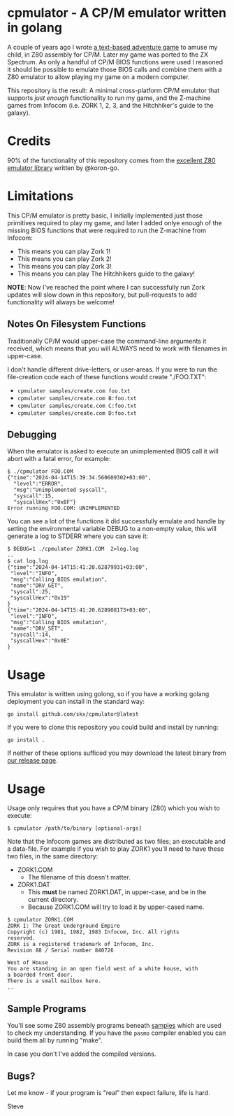# cpmulator - A CP/M emulator written in golang

A couple of years ago I wrote [a text-based adventure game](https://github.com/skx/lighthouse-of-doom/) to amuse my child, in Z80 assembly for CP/M.  Later my game was ported to the ZX Spectrum.   As only a handful of CP/M BIOS functions were used I reasoned it should be possible to emulate those BIOS calls and combine them with a Z80 emulator to allow playing my game on a modern computer.

This repository is the result: A minimal cross-platform CP/M emulator that supports _just enough_ functionality to run my game, and the Z-machine games from Infocom (i.e. ZORK 1, 2, 3, and the Hitchhiker's guide to the galaxy).




# Credits

90% of the functionality of this repository comes from the [excellent Z80 emulator library](https://github.com/koron-go/z80) written by @koron-go.




# Limitations

This CP/M emulator is pretty basic, I initially implemented just those primitives required to play my game, and later I added onlye enough of the missing BIOS functions that were required to run the Z-machine from Infocom:

* This means you can play Zork 1!
* This means you can play Zork 2!
* This means you can play Zork 3!
* This means you can play The Hitchhikers guide to the galaxy!

**NOTE**: Now I've reached the point where I can successfully run Zork updates will slow down in this repository, but pull-requests to add functionality will always be welcome!



## Notes On Filesystem Functions

Traditionally CP/M would upper-case the command-line arguments it received, which means that you will ALWAYS need to work with filenames in upper-case.

I don't handle different drive-letters, or user-areas.  If you were to run the file-creation code each of these functions would create "./FOO.TXT":

* `cpmulater samples/create.com foo.txt`
* `cpmulater samples/create.com B:foo.txt`
* `cpmulater samples/create.com C:foo.txt`
* `cpmulater samples/create.com D:foo.txt`



## Debugging

When the emulator is asked to execute an unimplemented BIOS call it will abort with a fatal error, for example:

```
$ ./cpmulator FOO.COM
{"time":"2024-04-14T15:39:34.560609302+03:00",
  "level":"ERROR",
  "msg":"Unimplemented syscall",
  "syscall":15,
  "syscallHex":"0x0F"}
Error running FOO.COM: UNIMPLEMENTED
```

You can see a lot of the functions it did successfully emulate and handle by setting the environmental variable DEBUG to a non-empty value, this will generate a log to STDERR where you can save it:

```
$ DEBUG=1 ./cpmulator ZORK1.COM  2>log.log
..
$ cat log.log
{"time":"2024-04-14T15:41:20.62879931+03:00",
 "level":"INFO",
 "msg":"Calling BIOS emulation",
 "name":"DRV_GET",
 "syscall":25,
 "syscallHex":"0x19"
}
{"time":"2024-04-14T15:41:20.628908173+03:00",
 "level":"INFO",
 "msg":"Calling BIOS emulation",
 "name":"DRV_SET",
 "syscall":14,
 "syscallHex":"0x0E"
}

```




# Usage

This emulator is written using golong, so if you have a working golang deployment you can install in the standard way:

```
go install github.com/skx/cpmulator@latest
```

If you were to clone this repository you could build and install by running:

```
go install .
```

If neither of these options sufficed you may download the latest binary from [our release page](https://github.com/skx/cpmulator/releases).




# Usage

Usage only requires that you have a CP/M binary (Z80) which you wish to execute:

```
$ cpmulator /path/to/binary [optional-args]
```

Note that the Infocom games are distributed as two files; an executable and a data-file.  For example if you wish to play ZORK1 you'll need to have these two files, in the same directory:

* ZORK1.COM
  * The filename of this doesn't matter.
* ZORK1.DAT
  * This **must** be named ZORK1.DAT, in upper-case, and be in the current directory.
  * Because ZORK1.COM will try to load it by upper-cased name.

```
$ cpmulator ZORK1.COM
ZORK I: The Great Underground Empire
Copyright (c) 1981, 1982, 1983 Infocom, Inc. All rights
reserved.
ZORK is a registered trademark of Infocom, Inc.
Revision 88 / Serial number 840726

West of House
You are standing in an open field west of a white house, with
a boarded front door.
There is a small mailbox here.
..
```



## Sample Programs

You'll see some Z80 assembly programs beneath [samples](samples/) which are used to check my understanding.  If you have the `pasmo` compiler enabled you can build them all by running "make".

In case you don't I've added the compiled versions.



## Bugs?

Let me know - if your program is "real" then expect failure, life is hard.


Steve
